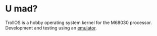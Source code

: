 U mad?
======

TrollOS is a hobby operating system kernel for the M68030 processor.
Development and testing using an [emulator](https://github.com/slaeshjag/m68k-emu/).
